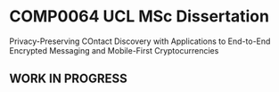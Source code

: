 # COMP0064 UCL MSc Dissertation

Privacy-Preserving COntact Discovery with Applications to End-to-End Encrypted Messaging and Mobile-First Cryptocurrencies


## WORK IN PROGRESS
